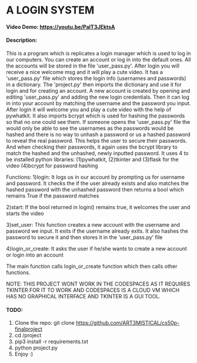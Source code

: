 # A LOGIN SYSTEM

#### Video Demo: https://youtu.be/PalT3JEktsA

#### Description:
This is a program which is replicates a login manager which is used to log in our computers. You can create an account or log in into the default ones.
All the accounts will be stored in the file 'user_pass.py'.
After login you will receive a nice welcome msg and it will play a cute video.
It has a 'user_pass.py' file which stores the login info (usernames and passwords) in a dictionary.
The 'project.py' then imports the dictionary and use it for login and for creating an account.
A new account is created by opening and editing 'user_pass.py' and adding the new login credentials.
Then it can log in into your account by matching the username and the password you input.
After login it will welcome you and play a cute video with the help of pywhatkit.
It also imports bcrypt which is used for hashing the passwords so that no one could see them.
If someone opens the 'user_pass.py' file the would only be able to see the usernames as the passwords would be hashed and there is no way to unhash a password or us a hashed password to reveal the real password.
This helps the user to secure their passwords. And when checking their passwords, it again uses the bcrypt library to match the hashed and the unhashed, newly inputted password.
It uses 4 to be installed python libraries:
(1)pywhatkit, (2)tkinter and (3)flask for the video
(4)bcrypt for password hashing

Functions:
1)login: It logs us in our account by prompting us for username and password. It checks the if the user already exists and also matches the hashed password with the unhashed password then returns a bool which remains True if the password matches

2)start: If the bool returned in login() remains true, it welcomes the user and starts the video

3)set_user: This function creates a new account with the username and password we input. It exits if the username already exits. It also hashes the password to secure it and then stores it in the 'user_pass.py' file

4)login_or_create: It asks the user if he/she wants to create a new account or login into an account

The main function calls login_or_create function which then calls other functions.

NOTE: THIS PROJECT WONT WORK IN THE CODESPACES AS IT REQUIRES TKINTER FOR IT TO WORK AND CODESPACES IS A CLOUD VM WHICH HAS NO GRAPHICAL INTERFACE AND TKINTER IS A GUI TOOL.

#### TODO:
1. Clone the repo: git clone https://github.com/ART3MISTICAL/cs50p-finalproject
2. cd /project
3. pip3 install -r requirements.txt
4. python project.py
5. Enjoy :)